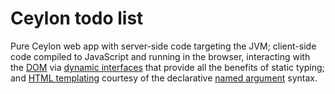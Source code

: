 # Ceylon todo list
Pure Ceylon web app with server-side code targeting the JVM; client-side code compiled to JavaScript and running in the browser, interacting with the [DOM](https://herd.ceylon-lang.org/modules/ceylon.interop.browser) via [dynamic interfaces](http://ceylon-lang.org/documentation/1.2/tour/dynamic/#dynamic_interfaces) that provide all the benefits of static typing; and [HTML templating](https://herd.ceylon-lang.org/modules/ceylon.html) courtesy of the declarative [named argument](http://ceylon-lang.org/documentation/1.2/tour/named-arguments/#defining_user_interfaces) syntax.
